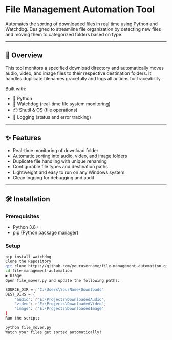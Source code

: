 # File Management Automation Tool

Automates the sorting of downloaded files in real time using Python and Watchdog. Designed to streamline file organization by detecting new files and moving them to categorized folders based on type.

---

## 🚀 Overview

This tool monitors a specified download directory and automatically moves audio, video, and image files to their respective destination folders. It handles duplicate filenames gracefully and logs all actions for traceability.

Built with:
- 🐍 Python
- 👀 Watchdog (real-time file system monitoring)
- 📦 Shutil & OS (file operations)
- 🧠 Logging (status and error tracking)

---

## ✨ Features

- Real-time monitoring of download folder
- Automatic sorting into audio, video, and image folders
- Duplicate file handling with unique renaming
- Configurable file types and destination paths
- Lightweight and easy to run on any Windows system
- Clean logging for debugging and audit

---

## 🛠️ Installation

### Prerequisites
- Python 3.8+
- pip (Python package manager)

### Setup
```bash
pip install watchdog
Clone the Repository
git clone https://github.com/yourusername/file-management-automation.git
cd file-management-automation
▶️ Usage
Open file_mover.py and update the following paths:

SOURCE_DIR = r"C:\Users\YourName\Downloads"
DEST_DIRS = {
    "audio": r"E:\Projects\DownloadedAudio",
    "video": r"E:\Projects\DownloadedVideo",
    "image": r"E:\Projects\DownloadedImage"
}
Run the script:

python file_mover.py
Watch your files get sorted automatically!



